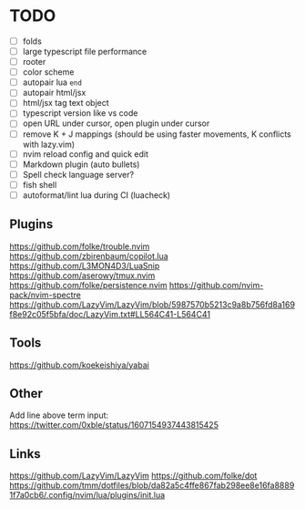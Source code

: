 # TODO

- [ ] folds
- [ ] large typescript file performance
- [ ] rooter
- [ ] color scheme
- [ ] autopair lua `end`
- [ ] autopair html/jsx
- [ ] html/jsx tag text object
- [ ] typescript version like vs code
- [ ] open URL under cursor, open plugin under cursor
- [ ] remove K + J mappings (should be using faster movements, K conflicts with lazy.vim)
- [ ] nvim reload config and quick edit
- [ ] Markdown plugin (auto bullets)
- [ ] Spell check language server?
- [ ] fish shell
- [ ] autoformat/lint lua during CI (luacheck)

## Plugins

https://github.com/folke/trouble.nvim
https://github.com/zbirenbaum/copilot.lua
https://github.com/L3MON4D3/LuaSnip
https://github.com/aserowy/tmux.nvim
https://github.com/folke/persistence.nvim
https://github.com/nvim-pack/nvim-spectre
https://github.com/LazyVim/LazyVim/blob/5987570b5213c9a8b756fd8a169f8e92c05f5bfa/doc/LazyVim.txt#LL564C41-L564C41

## Tools

https://github.com/koekeishiya/yabai

## Other

Add line above term input: https://twitter.com/0xble/status/1607154937443815425

## Links

https://github.com/LazyVim/LazyVim
https://github.com/folke/dot
https://github.com/tmm/dotfiles/blob/da82a5c4ffe867fab298ee8e16fa88891f7a0cb6/.config/nvim/lua/plugins/init.lua

